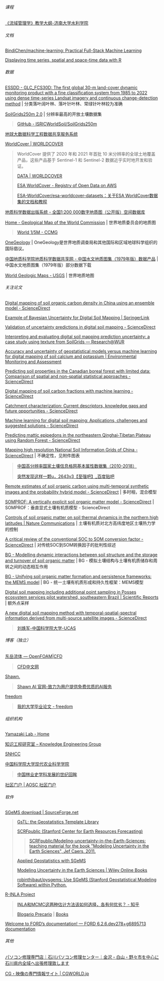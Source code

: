 
###### 课程

[《流域管理学》教学大纲-济南大学水利学院](https://zh.ujn.edu.cn/info/1078/4658.htm)

###### 文档

[BindiChen/machine-learning: Practical Full-Stack Machine Learning](https://github.com/BindiChen/machine-learning)

[Displaying time series, spatial and space-time data with R](https://oscarperpinan.github.io/bookvis/)

###### 数据

[ESSDD - GLC_FCS30D: The first global 30-m land-cover dynamic monitoring product with a fine classification system from 1985 to 2022 using dense time-series Landsat imagery and continuous change-detection method](https://essd.copernicus.org/preprints/essd-2023-320/) | 分类落叶阔叶林、落叶针叶林、常绿针叶林较为准确

[SoilGrids250m 2.0](https://www.soilgrids.org/) | 分辨率最高的开放土壤数据集

>[GitHub - ISRICWorldSoil/SoilGrids250m](https://github.com/ISRICWorldSoil/SoilGrids250m)

[地球大数据科学工程数据共享服务系统](https://data.casearth.cn/)

[WorldCover | WORLDCOVER](https://esa-worldcover.org/en)

> WorldCover 提供了 2020 年和 2021 年首批 10 米分辨率的全球土地覆盖产品，这些产品基于 Sentinel-1 和 Sentinel-2 数据近乎实时地开发和验证。
>
> [DATA | WORLDCOVER](https://esa-worldcover.org/en/data-access)
>
> [ESA WorldCover - Registry of Open Data on AWS](https://registry.opendata.aws/esa-worldcover-vito/)
>
> [ESA-WorldCover/esa-worldcover-datasets：关于ESA WorldCover数据集的文档和教程](https://github.com/ESA-WorldCover/esa-worldcover-datasets)

[地质科学数据出版系统 - 全国1∶200 000数字地质图（公开版）空间数据库](http://dcc.ngac.org.cn/geologicalData/cn/geologicalData/details/doi/10.23650/data.A.2019.NGA120157.K1.1.1.V1)

[Home - Geological Map of the World Commission](https://ccgm.org/zh/) | 世界地质委员会的地质图

> [World 1/5M - CCMG](https://ccgm.org/en/world-15m/)

[OneGeology](https://onegeology.org/) | OneGeology是世界地质调查局和其他国际和区域地球科学组织的国际倡议。

[中国地质科学院地质科学数据共享网 - 中国水文地质图集（1979年版）数据产品](http://www.geoscience.cn/swdz/swdzt/index.htm) | 中国水文地质图集（1979年版）部分数据下载

[World Geologic Maps - USGS](https://certmapper.cr.usgs.gov/data/apps/world-maps/) | 世界地质地图

###### 关注论文

[Digital mapping of soil organic carbon density in China using an ensemble model - ScienceDirect](https://www.sciencedirect.com/science/article/pii/S0013935123009325)

[Example of Bayesian Uncertainty for Digital Soil Mapping | SpringerLink](https://link.springer.com/chapter/10.1007/978-981-10-0415-5_15)

[Validation of uncertainty predictions in digital soil mapping - ScienceDirect](https://www.sciencedirect.com/science/article/pii/S0016706123002628)

[Interpreting and evaluating digital soil mapping prediction uncertainty: a case study using texture from SoilGrids — Research@WUR](https://research.wur.nl/en/publications/interpreting-and-evaluating-digital-soil-mapping-prediction-uncer)

[Accuracy and uncertainty of geostatistical models versus machine learning for digital mapping of soil calcium and potassium | Environmental Monitoring and Assessment](https://link.springer.com/article/10.1007/s10661-022-10434-9)

[Predicting soil properties in the Canadian boreal forest with limited data: Comparison of spatial and non-spatial statistical approaches - ScienceDirect](https://www.sciencedirect.com/science/article/pii/S0016706116308734)

[Digital mapping of soil carbon fractions with machine learning - ScienceDirect](https://www.sciencedirect.com/science/article/pii/S001670611732030X)

[Catchment characterization: Current descriptors, knowledge gaps and future opportunities - ScienceDirect](https://www.sciencedirect.com/science/article/pii/S0012825224000667)

[Machine learning for digital soil mapping: Applications, challenges and suggested solutions - ScienceDirect](https://www.sciencedirect.com/science/article/abs/pii/S0012825220304050)

[Predicting mattic epipedons in the northeastern Qinghai-Tibetan Plateau using Random Forest - ScienceDirect](https://www.sciencedirect.com/science/article/pii/S2352009417300299)

[Mapping high resolution National Soil Information Grids of China - ScienceDirect](https://www.sciencedirect.com/science/article/pii/S2095927321006538) | 不确定性，见附件图表

> [中国高分辨率国家土壤信息格网基本属性数据集（2010-2018）](http://soil.geodata.cn/data/datadetails.html?dataguid=36810085119113)
>
> [突然发现这样一颗u，2643v3【至强吧】_百度贴吧](https://tieba.baidu.com/p/8342407553)

[Remote estimates of soil organic carbon using multi-temporal synthetic images and the probability hybrid model - ScienceDirect](https://www.sciencedirect.com/science/article/pii/S0016706122003731) | 多时相，混合模型

[SOMPROF: A vertically explicit soil organic matter model - ScienceDirect](https://www.sciencedirect.com/science/article/pii/S0304380011000962) | SOMPROF：垂直显式土壤有机质模型 - ScienceDirect

[Controls of soil organic matter on soil thermal dynamics in the northern high latitudes | Nature Communications](https://www.nature.com/articles/s41467-019-11103-1) | 土壤有机质对北方高纬度地区土壤热力学的控制

[A critical review of the conventional SOC to SOM conversion factor - ScienceDirect](https://www.sciencedirect.com/science/article/pii/S0016706110000388) | 对传统SOC到SOM转换因子的批判性综述

[BG - Modelling dynamic interactions between soil structure and the storage and turnover of soil organic matter](https://bg.copernicus.org/articles/17/5025/2020/) | BG - 模拟土壤结构与土壤有机质储存和周转之间的动态相互作用

[BG - Unifying soil organic matter formation and persistence frameworks: the MEMS model](https://bg.copernicus.org/articles/16/1225/2019/) | BG - 统一土壤有机质形成和持久性框架：MEMS模型

[Digital soil mapping including additional point sampling in Posses ecosystem services pilot watershed, southeastern Brazil | Scientific Reports](https://www.nature.com/articles/s41598-019-50376-w) | 额外点采样

[A new digital soil mapping method with temporal-spatial-spectral information derived from multi-source satellite images - ScienceDirect](https://www.sciencedirect.com/science/article/pii/S001670612200372X) 

> [刘焕军-中国科学院大学-UCAS](https://people.ucas.edu.cn/~liuhuanjun)

###### 博客（独立）

[东岳流体 — OpenFOAM|CFD](http://dyfluid.com/index.html)

> [CFD中文网](https://cfd-china.com/)

[Shawn.](https://shawn-shiwu.icu/)

> [Shawn AI 官网-致力为用户提供免费优质的AI服务](https://chat-free.icu/)

[freedom](https://www.liuweiqing.life/)

> [我的大学毕业论文 - freedom](https://www.liuweiqing.life/lifestyle/%E8%AE%BA%E6%96%87/)

###### 组织机构

[Yamazaki Lab - Home](https://global-hydrodynamics.github.io/)

[知识工程研究室 – Knowledge Engineering Group](https://keg.cs.tsinghua.edu.cn/)

[SNHCC](https://tigpsnhcc.iis.sinica.edu.tw/)

[中国科学院大学现代农业科学学院](https://agri.ucas.ac.cn/index.php/zh/)

> [中国林业史学科发展的世纪回眸](https://agri.ucas.ac.cn/index.php/zh/gkd1/2022-09-15-04-03-40/1282-2023-08-10-06-57-28)

[社区门户 | AOSC 社区门户](https://aosc.io/zh-cn/)

###### 软件

[SGeMS download | SourceForge.net](https://sourceforge.net/projects/sgems/)

> [GsTL: the Geostatistics Template Library](https://gstl.sourceforge.net/)
>
> [SCRFpublic (Stanford Center for Earth Resources Forecasting)](https://github.com/SCRFpublic)
>
> > [SCRFpublic/Modeling-uncertainty-in-the-Earth-Sciences: teaching material for the book "Modeling Uncertainty in the Earth Sciences", Jef Caers, 2011.](https://github.com/SCRFpublic/Modeling-uncertainty-in-the-Earth-Sciences)
> 
> [Applied Geostatistics with SGeMS](https://www.cambridge.org/core/books/applied-geostatistics-with-sgems/35D45D41BF8FD9BB43E8DCD462E30975)
>
> [Modeling Uncertainty in the Earth Sciences | Wiley Online Books](https://onlinelibrary.wiley.com/doi/book/10.1002/9781119995920)
>
> [robinthibaut/pysgems: Use SGeMS (Stanford Geostatistical Modeling Software) within Python.](https://github.com/robinthibaut/pysgems)

[R-INLA Project](https://www.r-inla.org/)

> [INLA和MCMC这两种估计方法该如何选择，各有何优劣？ - 知乎](https://www.zhihu.com/question/47233807)
> 
> [Blogario Precario](https://becarioprecario.github.io/) | [Books](https://becarioprecario.github.io/books/)

[Welcome to FORD’s documentation! — FORD 6.2.6.dev278+g6895713 documentation](https://forddocs.readthedocs.io/en/latest/)

###### 其他

[パソコン修理専門店｜石川パソコン修理センター｜金沢・白山・野々市を中心に石川県内全域へ出張修理致します](https://ishi-pc.net/)

[CG・映像の専門情報サイト | CGWORLD.jp](https://cgworld.jp/)